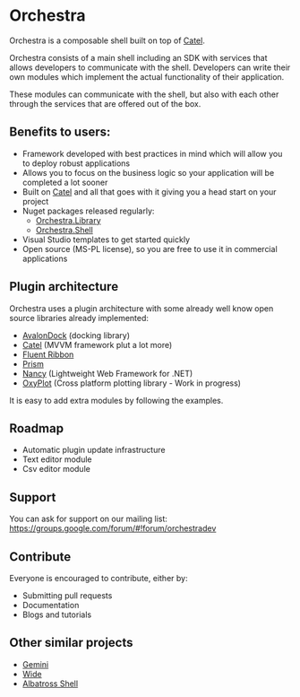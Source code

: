 # Orchestra

Orchestra is a composable shell built on top of [Catel](http://Catel.Codeplex.com).

Orchestra consists of a main shell including an SDK with services that allows developers to communicate with the shell. Developers can write their own modules which implement the actual functionality of their application.

These modules can communicate with the shell, but also with each other through the services that are offered out of the box.

## Benefits to users:

- Framework developed with best practices in mind which will allow you to deploy robust applications
- Allows you to focus on the business logic so your application will be completed a lot sooner
- Built on [Catel](http://Catel.Codeplex.com) and all that goes with it giving you a head start on your project
- Nuget packages released regularly:
    - [Orchestra.Library](http://nuget.org/packages/Orchestra.Library)
    - [Orchestra.Shell](http://nuget.org/packages/Orchestra.Shell)
- Visual Studio templates to get started quickly
- Open source (MS-PL license), so you are free to use it in commercial applications

## Plugin architecture

Orchestra uses a plugin architecture with some already well know open source libraries already implemented:

- [AvalonDock](http://avalondock.codeplex.com/) (docking library)
- [Catel](http://Catel.Codeplex.com) (MVVM framework plut a lot more)
- [Fluent Ribbon](http://fluent.codeplex.com/)
- [Prism](http://compositewpf.codeplex.com/)
- [Nancy](http://www.nancyfx.org) (Lightweight Web Framework for .NET)
- [OxyPlot](http://oxyplot.codeplex.com/) (Cross platform plotting library - Work in progress)

It is easy to add extra modules by following the examples.

## Roadmap

- Automatic plugin update infrastructure
- Text editor module
- Csv editor module

## Support

You can ask for support on our mailing list: https://groups.google.com/forum/#!forum/orchestradev

## Contribute

Everyone is encouraged to contribute, either by:

- Submitting pull requests
- Documentation
- Blogs and tutorials

## Other similar projects

- [Gemini](https://github.com/tgjones/gemini "Gemini")
- [Wide](https://github.com/chandramouleswaran/Wide/ "Wide")
- [Albatross Shell](https://albatrossshell.codeplex.com/ "Albatross Shell")


